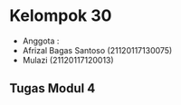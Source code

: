 # Kelompok 30
- Anggota :
 - Afrizal Bagas Santoso (21120117130075)
 - Mulazi (21120117120013)
## Tugas Modul 4
